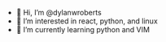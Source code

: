 - 👋 Hi, I’m @dylanwroberts
- 👀 I’m interested in react, python, and linux
- 🌱 I’m currently learning python and VIM

<!---
dylanwroberts/dylanwroberts is a ✨ special ✨ repository because its `README.md` (this file) appears on your GitHub profile.
You can click the Preview link to take a look at your changes.
--->
